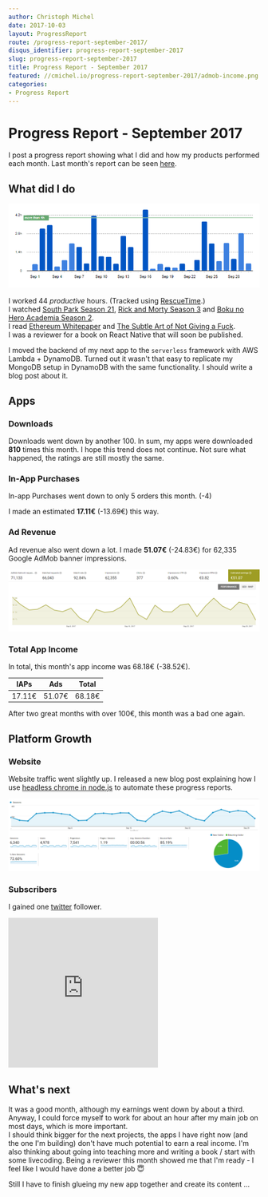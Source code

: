 ```yaml
---
author: Christoph Michel
date: 2017-10-03
layout: ProgressReport
route: /progress-report-september-2017/
disqus_identifier: progress-report-september-2017
slug: progress-report-september-2017
title: Progress Report - September 2017
featured: //cmichel.io/progress-report-september-2017/admob-income.png
categories:
- Progress Report
---
```


# Progress Report - September 2017
I post a progress report showing what I did and how my products performed each month.
Last month's report can be seen [here](/progress-report-august-2017).  

## What did I do

[![Productive Hours in September 2017](./rescueTime.png)](./rescueTime.png)

I worked 44 _productive_ hours. (Tracked using [RescueTime](/redirects/rescuetime).)  
I watched [South Park Season 21](http://www.imdb.com/title/tt4847050/), [Rick and Morty Season 3](http://www.imdb.com/title/tt2861424/episodes?season=3) and [Boku no Hero Academia Season 2](http://www.imdb.com/title/tt5626028).  
I read [Ethereum Whitepaper](https://github.com/ethereum/wiki/wiki/White-Paper) and [The Subtle Art of Not Giving a Fuck](https://www.amazon.de/Subtle-Art-Not-Giving-Counterintuitive/dp/0062457713).  
I was a reviewer for a book on React Native that will soon be published.

I moved the backend of my next app to the `serverless` framework with AWS Lambda + DynamoDB. Turned out it wasn't that easy to replicate my MongoDB setup in DynamoDB with the same functionality. I should write a blog post about it.

## Apps
### Downloads
Downloads went down by another 100. In sum, my apps were downloaded **810** times this month. I hope this trend does not continue. Not sure what happened, the ratings are still mostly the same.

### In-App Purchases
In-app Purchases went down to only 5 orders this month. (-4)

I made an estimated **17.11€** (-13.69€) this way.

### Ad Revenue
Ad revenue also went down a lot. I made **51.07€** (-24.83€) for 62,335 Google AdMob banner impressions.  

[![App Income AdMob](./admob-income.png)](./admob-income.png)

### Total App Income
In total, this month's app income was 68.18€ (-38.52€).

IAPs | Ads | Total
--- | --- | ---
17.11€ | 51.07€ | 68.18€

After two great months with over 100€, this month was a bad one again.

## Platform Growth
### Website
Website traffic went slightly up. I released a new blog post explaining how I use [headless chrome in node.js](http://cmichel.io/headless-chrome-in-nodejs/) to automate these progress reports.

[![Website Traffic](./website-traffic.png)](./website-traffic.png)

### Subscribers
I gained one [twitter](https://twitter.com/cmichelio) follower.

<iframe src="https://giphy.com/embed/5VKbvrjxpVJCM" height="300" frameBorder="0" class="giphy-embed"></iframe>

## What's next
It was a good month, although my earnings went down by about a third. Anyway, I could force myself to work for about an hour after my main job on most days, which is more important.  
I should think bigger for the next projects, the apps I have right now (and the one I'm building) don't have much potential to earn a real income.
I'm also thinking about going into teaching more and writing a book / start with some livecoding. Being a reviewer this month showed me that I'm ready - I feel like I would have done a better job 😇

Still I have to finish glueing my new app together and create its content ...
